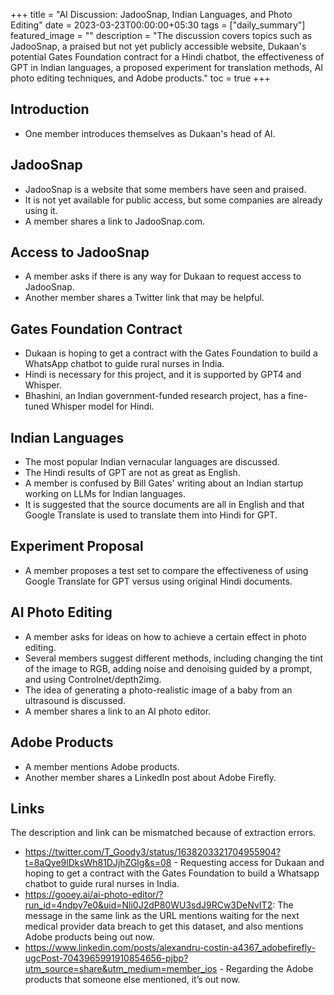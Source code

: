 +++
title =  "AI Discussion: JadooSnap, Indian Languages, and Photo Editing"
date = 2023-03-23T00:00:00+05:30
tags = ["daily_summary"]
featured_image = ""
description = "The discussion covers topics such as JadooSnap, a praised but not yet publicly accessible website, Dukaan's potential Gates Foundation contract for a Hindi chatbot, the effectiveness of GPT in Indian languages, a proposed experiment for translation methods, AI photo editing techniques, and Adobe products."
toc = true
+++

## Introduction
- One member introduces themselves as Dukaan's head of AI.

## JadooSnap
- JadooSnap is a website that some members have seen and praised.
- It is not yet available for public access, but some companies are already using it.
- A member shares a link to JadooSnap.com.

## Access to JadooSnap
- A member asks if there is any way for Dukaan to request access to JadooSnap.
- Another member shares a Twitter link that may be helpful.

## Gates Foundation Contract
- Dukaan is hoping to get a contract with the Gates Foundation to build a WhatsApp chatbot to guide rural nurses in India.
- Hindi is necessary for this project, and it is supported by GPT4 and Whisper.
- Bhashini, an Indian government-funded research project, has a fine-tuned Whisper model for Hindi.

## Indian Languages
- The most popular Indian vernacular languages are discussed.
- The Hindi results of GPT are not as great as English.
- A member is confused by Bill Gates' writing about an Indian startup working on LLMs for Indian languages.
- It is suggested that the source documents are all in English and that Google Translate is used to translate them into Hindi for GPT.

## Experiment Proposal
- A member proposes a test set to compare the effectiveness of using Google Translate for GPT versus using original Hindi documents.

## AI Photo Editing
- A member asks for ideas on how to achieve a certain effect in photo editing.
- Several members suggest different methods, including changing the tint of the image to RGB, adding noise and denoising guided by a prompt, and using Controlnet/depth2img.
- The idea of generating a photo-realistic image of a baby from an ultrasound is discussed.
- A member shares a link to an AI photo editor.

## Adobe Products
- A member mentions Adobe products.
- Another member shares a LinkedIn post about Adobe Firefly.

## Links
The description and link can be mismatched because of extraction errors.

- https://twitter.com/T_Goody3/status/1638203321704955904?t=8aQye9lDksWh81DJjhZGlg&s=08 - Requesting access for Dukaan and hoping to get a contract with the Gates Foundation to build a Whatsapp chatbot to guide rural nurses in India.
- https://gooey.ai/ai-photo-editor/?run_id=4ndpy7e0&uid=Nli0J2dP80WU3sdJ9RCw3DeNvIT2: The message in the same link as the URL mentions waiting for the next medical provider data breach to get this dataset, and also mentions Adobe products being out now.
- https://www.linkedin.com/posts/alexandru-costin-a4367_adobefirefly-ugcPost-7043965991910854656-pjbp?utm_source=share&utm_medium=member_ios - Regarding the Adobe products that someone else mentioned, it’s out now.
